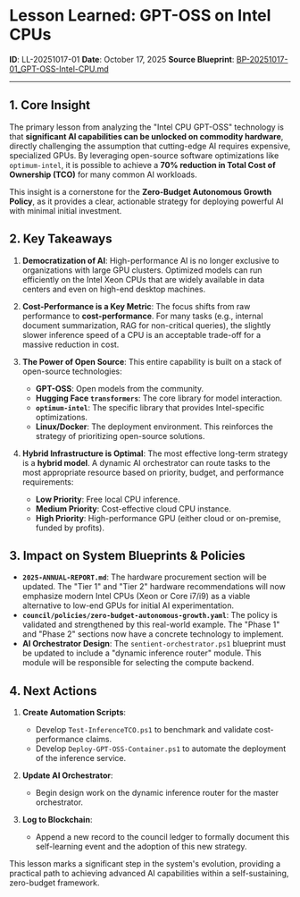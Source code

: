# Lesson Learned: GPT-OSS on Intel CPUs

**ID**: LL-20251017-01
**Date**: October 17, 2025
**Source Blueprint**: [BP-20251017-01_GPT-OSS-Intel-CPU.md](knowledge/blueprints/BP-20251017-01_GPT-OSS-Intel-CPU.md)

---

## 1. Core Insight

The primary lesson from analyzing the "Intel CPU GPT-OSS" technology is that **significant AI capabilities can be unlocked on commodity hardware**, directly challenging the assumption that cutting-edge AI requires expensive, specialized GPUs. By leveraging open-source software optimizations like `optimum-intel`, it is possible to achieve a **70% reduction in Total Cost of Ownership (TCO)** for many common AI workloads.

This insight is a cornerstone for the **Zero-Budget Autonomous Growth Policy**, as it provides a clear, actionable strategy for deploying powerful AI with minimal initial investment.

## 2. Key Takeaways

1.  **Democratization of AI**: High-performance AI is no longer exclusive to organizations with large GPU clusters. Optimized models can run efficiently on the Intel Xeon CPUs that are widely available in data centers and even on high-end desktop machines.

2.  **Cost-Performance is a Key Metric**: The focus shifts from raw performance to **cost-performance**. For many tasks (e.g., internal document summarization, RAG for non-critical queries), the slightly slower inference speed of a CPU is an acceptable trade-off for a massive reduction in cost.

3.  **The Power of Open Source**: This entire capability is built on a stack of open-source technologies:

    - **GPT-OSS**: Open models from the community.
    - **Hugging Face `transformers`**: The core library for model interaction.
    - **`optimum-intel`**: The specific library that provides Intel-specific optimizations.
    - **Linux/Docker**: The deployment environment.
      This reinforces the strategy of prioritizing open-source solutions.

4.  **Hybrid Infrastructure is Optimal**: The most effective long-term strategy is a **hybrid model**. A dynamic AI orchestrator can route tasks to the most appropriate resource based on priority, budget, and performance requirements:
    - **Low Priority**: Free local CPU inference.
    - **Medium Priority**: Cost-effective cloud CPU instance.
    - **High Priority**: High-performance GPU (either cloud or on-premise, funded by profits).

## 3. Impact on System Blueprints & Policies

- **`2025-ANNUAL-REPORT.md`**: The hardware procurement section will be updated. The "Tier 1" and "Tier 2" hardware recommendations will now emphasize modern Intel CPUs (Xeon or Core i7/i9) as a viable alternative to low-end GPUs for initial AI experimentation.
- **`council/policies/zero-budget-autonomous-growth.yaml`**: The policy is validated and strengthened by this real-world example. The "Phase 1" and "Phase 2" sections now have a concrete technology to implement.
- **AI Orchestrator Design**: The `sentient-orchestrator.ps1` blueprint must be updated to include a "dynamic inference router" module. This module will be responsible for selecting the compute backend.

## 4. Next Actions

1.  **Create Automation Scripts**:

    - Develop `Test-InferenceTCO.ps1` to benchmark and validate cost-performance claims.
    - Develop `Deploy-GPT-OSS-Container.ps1` to automate the deployment of the inference service.

2.  **Update AI Orchestrator**:

    - Begin design work on the dynamic inference router for the master orchestrator.

3.  **Log to Blockchain**:
    - Append a new record to the council ledger to formally document this self-learning event and the adoption of this new strategy.

This lesson marks a significant step in the system's evolution, providing a practical path to achieving advanced AI capabilities within a self-sustaining, zero-budget framework.

